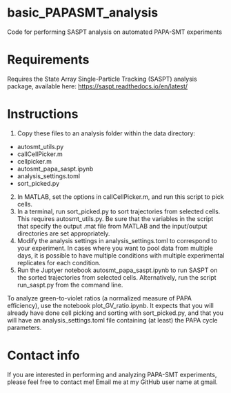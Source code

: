 # basic_PAPASMT_analysis
Code for performing SASPT analysis on automated PAPA-SMT experiments

# Requirements
Requires the State Array Single-Particle Tracking (SASPT) analysis package, available here: https://saspt.readthedocs.io/en/latest/

# Instructions
1.	Copy these files to an analysis folder within the data directory:
- autosmt_utils.py
- callCellPicker.m
- cellpicker.m
- autosmt_papa_saspt.ipynb
- analysis_settings.toml
- sort_picked.py
2. In MATLAB, set the options in callCellPicker.m, and run this script to pick cells.
3. In a terminal, run sort_picked.py to sort trajectories from selected cells. This requires autosmt_utils.py. Be sure that the variables in the script that specify the output .mat file from MATLAB and the input/output directories are set appropriately.
4. Modify the analysis settings in analysis_settings.toml to correspond to your experiment. In cases where you want to pool data from multiple days, it is possible to have multiple conditions with multiple experimental replicates for each condition.
5. Run the Juptyer notebook autosmt_papa_saspt.ipynb to run SASPT on the sorted trajectories from selected cells. Alternatively, run the script run_saspt.py from the command line.

To analyze green-to-violet ratios (a normalized measure of PAPA efficiency), use the notebook plot_GV_ratio.ipynb. It expects that you will already have done cell picking and sorting with sort_picked.py, and that you will have an analysis_settings.toml file containing (at least) the PAPA cycle parameters.

# Contact info
If you are interested in performing and analyzing PAPA-SMT experiments, please feel free to contact me! Email me at my GitHub user name at gmail.
